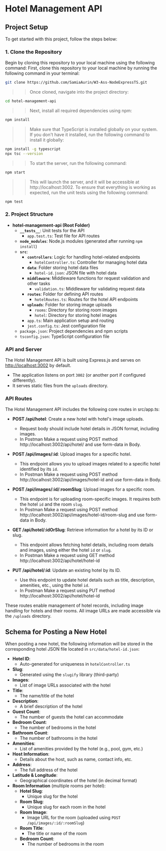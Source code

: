 # Hotel Management API

## Project Setup

To get started with this project, follow the steps below:

### 1. Clone the Repository
Begin by cloning this repository to your local machine using the following command:
First, clone this repository to your local machine by running the following command in your terminal:

```bash
git clone https://github.com/SamiaAurin/W3-Ass-NodeExpressTS.git
```
>> Once cloned, navigate into the project directory: 
```bash
cd hotel-management-api
```
>> Next, install all required dependencies using npm:
```bash
npm install
```
>> Make sure that TypeScript is installed globally on your system. 
>> If you don\'t have it installed, run the following command to install it globally:
```bash
npm install -g typescript
npx tsc --version
```
>>To start the server, run the following command:
```bash
npm start
```
>> This will launch the server, and it will be accessible at http://localhost:3002.
>>To ensure that everything is working as expected, run the unit tests using the following command:
```bash
npm test
```

### 2. Project Structure

- **hotel-management-api (Root Folder)**
  - **`__tests__`**: Unit tests for the API
    - `app.test.ts`: Test file for API routes
  - **`node_modules`**: Node.js modules (generated after running `npm install`)
  - **`src`**:
    - **`controllers`**: Logic for handling hotel-related endpoints
      - `hotelController.ts`: Controller for managing hotel data
    - **`data`**: Folder storing hotel data files
      - `hotel-id.json`: JSON file with hotel data
    - **`middleware`**: Middleware functions for request validation and other tasks
      - `validation.ts`: Middleware for validating request data
    - **`routes`**: Folder for defining API routes
      - `hotelRoutes.ts`: Routes for the hotel API endpoints
    - **`uploads`**: Folder for storing image uploads
      - `rooms`: Directory for storing room images
      - `hotel`: Directory for storing hotel images
    - `app.ts`: Main application setup and routing
    - `jest.config.ts`: Jest configuration file
  - `package.json`: Project dependencies and npm scripts
  - `tsconfig.json`: TypeScript configuration file

### API and Server

The Hotel Management API is built using Express.js and serves on [http://localhost:3002](http://localhost:3002) by default.

- The application listens on port `3002` (or another port if configured differently).
- It serves static files from the `uploads` directory. 

### API Routes

The Hotel Management API includes the following core routes in src/app.ts:

- **POST /api/hotel**: Create a new hotel with hotel's image uploads.
  - Request body should include hotel details in JSON format, including images.
  - In Postman Make a request using POST method http://localhost:3002/api/hotel/ and use form-data in Body.
  
- **POST /api/images/:id**: Upload images for a specific hotel.
  - This endpoint allows you to upload images related to a specific hotel identified by its `id`.
  - In Postman Make a request using POST method http://localhost:3002/api/images/hotel-id and use   form-data in Body.

- **POST /api/images/:id/:roomSlug**: Upload images for a specific room.
  - This endpoint is for uploading room-specific images. It requires both the hotel `id` and the room `slug`.
  - In Postman Make a request using POST method http://localhost:3002/api/images/hotel-id/room-slug and use form-data in Body.
  
- **GET /api/hotel/:idOrSlug**: Retrieve information for a hotel by its ID or slug.
  - This endpoint allows fetching hotel details, including room details and images, using either the hotel `id` or `slug`.
  - In Postman Make a request using GET method http://localhost:3002/api/hotel/hotel-id 

- **PUT /api/hotel/:id**: Update an existing hotel by its ID.
  - Use this endpoint to update hotel details such as title, description, amenities, etc., using the hotel `id`.
  - In Postman Make a request using PUT method http://localhost:3002/api/hotel/hotel-id 

These routes enable management of hotel records, including image handling for hotels and their rooms. All image URLs are made accessible via the `/uploads` directory.

## Schema for Posting a New Hotel

When posting a new hotel, the following information will be stored in the corresponding hotel JSON file located in `src/data/hotel-id.json`:

- **Hotel ID**: 
  - Auto-generated for uniqueness in `hotelController.ts`
- **Slug**: 
  - Generated using the `slugify` library (third-party)
- **Images**: 
  - List of image URLs associated with the hotel
- **Title**: 
  - The name/title of the hotel
- **Description**: 
  - A brief description of the hotel
- **Guest Count**: 
  - The number of guests the hotel can accommodate
- **Bedroom Count**: 
  - The number of bedrooms in the hotel
- **Bathroom Count**: 
  - The number of bathrooms in the hotel
- **Amenities**: 
  - List of amenities provided by the hotel (e.g., pool, gym, etc.)
- **Host Information**: 
  - Details about the host, such as name, contact info, etc.
- **Address**: 
  - The full address of the hotel
- **Latitude & Longitude**: 
  - Geographical coordinates of the hotel (in decimal format)
- **Room Information** (multiple rooms per hotel):
  - **Hotel Slug**: 
    - Unique slug for the hotel
  - **Room Slug**: 
    - Unique slug for each room in the hotel
  - **Room Image**: 
    - Image URL for the room (uploaded using `POST /api/images/:id/:roomSlug`)
  - **Room Title**: 
    - The title or name of the room
  - **Bedroom Count**: 
    - The number of bedrooms in the room


